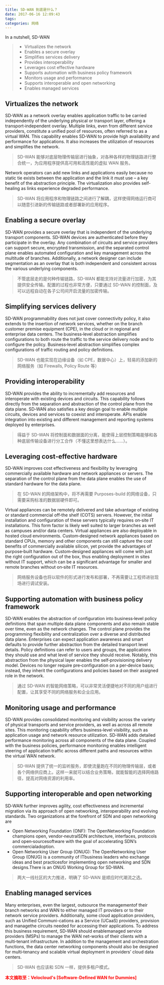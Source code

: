 ```yaml
---
title: SD-WAN 到底是什么？
date: 2017-06-16 12:09:43
tags:
categories: 网络
---
```


In a nutshell, SD-WAN

> - Virtualizes the network
> - Enables a secure overlay
> - Simplifies services delivery
> - Provides interoperability
> - Leverages cost effective hardware
> - Supports automation with business policy framework
> - Monitors usage and performance
> - Supports interoperable and open networking
> - Enables managed services



## Virtualizes the network

SD‐WAN as a network overlay enables application traffic to be carried independently of the underlying physical or transport layer, offering a transport‐independent overlay. Multiple links, even from different service providers, constitute a unified pool of resources, often referred to as a virtual WAN.
This capability enables SD‐WAN to provide high availability and performance for applications. It also increases the utilization of resources and simplifies the network.

> SD-WAN 能够对底层物理传输层进行抽象，对各种各样的物理链路进行整合统一，为应用程序提供高可用和高性能的虚拟 WAN 服务。

Network operators can add new links and applications easily because no static tie exists between the application and the link it must use – a key benefit of the abstraction principle. The virtualization also provides self‐healing as links experience degraded performance.

> SD-WAN 将应用程序和物理链路之间进行了解耦，这样使得网络运行商可以随意引进新的传输链路或者部署新的应用程序。


<!-- more -->


## Enabling a secure overlay

SD‐WAN provides a secure overlay that is independent of the underlying transport components. SD‐WAN devices are authenticated before they participate in the overlay.
Any combination of circuits and service providers can support secure, encrypted transmission, and the separated control plane enables automated configuration and key management across the multitude of branches. Additionally, a network designer can include segmentation as an overlay that is both independent and consistent across the various underlying components.

> 不管底层走的是何种传输链路，SD-WAN 都能支持对流量进行加密，为其提供安全传输。配置的过程也非常方便，只要通过 SD-WAN 的控制面，及可以远程自动在各子公司间开启流量的加密传输。



## Simplifying services delivery

SD‐WAN programmability does not just cover connectivity policy, it also extends to the insertion of network services, whether on the branch customer premise equipment (CPE), in the cloud or in regional and enterprise data centers.
The business‐level abstraction simplifies configurations to both route the traffic to the service delivery node and to configure the policy. Business‐level abstraction simplifies complex configurations of traffic routing and policy definitions.

> SD-WAN 也能实现在边缘设备（如 CPE，数据中心）上，轻易的添加新的网络服务（如 Firewalls, Policy Route 等）



## Providing interoperability

SD‐WAN provides the ability to incrementally add resources and interoperate with existing devices and circuits. This capability follows directly from the separation and abstraction of the control plane from the data plane.
SD‐WAN also satisfies a key design goal to enable multiple circuits, devices and services to coexist and interoperate. APIs enable integration into existing and different management and reporting systems deployed by enterprises.

> 得益于 SD-WAN 将控制面和数据面的分离，能使得上层控制策略能够和各种底层传输设备进行分工合作（不懂这里想表达什么......）。



## Leveraging cost‐effective hardware

SD‐WAN improves cost effectiveness and flexibility by leveraging commercially available hardware and network appliances or servers. The separation of the control plane from the data plane enables the use of standard hardware for the data plane.

> 在 SD-WAN 的网络架构中，将不再需要 Purposes-build 的网络设备，只需要采购标准的数据层硬件即可。

Virtual appliances can be remotely delivered and take advantage of existing or standard commercial off‐the shelf (COTS) servers. However, the initial installation and configuration of these servers typically requires on‐site IT installations. This form factor is likely well suited to larger branches as well as campuses and/or data centers. Virtual appliances are also deployable in hosted cloud environments.
Custom‐designed network appliances based on standard CPUs, memory and other components can still capture the cost benefits of commercially available silicon, yet provide the advantages of purpose‐built hardware. Custom‐designed appliances will come with just the right configuration out of the box, thus enabling deployment in sites without IT support, which can be a significant advantage for smaller and remote branches without on‐site IT resources.

> 网络服务设备也将以软件的形式进行发布和部署，不再需要让工程师进驻现场进行调试安装。



## Supporting automation with business policy framework

SD‐WAN enables the abstraction of configuration into business‐level policy definitions that span multiple data plane components and also remain stable over time, even as the network changes. The control plane provides the programming flexibility and centralization over a diverse and distributed data plane. Enterprises can expect application awareness and smart defaults to provide further abstraction from the detailed transport level details. Policy definitions can refer to users and groups, the applications they should use and what level of service they should receive.
Notably, this abstraction from the physical layer enables the self‐provisioning delivery model. Devices no longer require pre‐configuration on a per‐device basis; instead, they inherit the configurations and policies based on their assigned role in the network.

> 通过 SD-WAN 的智能网络策略，可以非常灵活便捷地对不同的用户组进行配置，让其享受不同的网络服务和企业应用。



## Monitoring usage and performance

SD‐WAN provides consolidated monitoring and visibility across the variety of physical transports and service providers, as well as across all remote sites. This monitoring capability offers business‐level visibility, such as application usage and network resource utilization. SD‐WAN adds detailed performance monitoring across all components of the data plane. Coupled with the business policies, performance monitoring enables intelligent steering of application traffic across different paths and resources within the virtual WAN network.

> SD-WAN 提供了统一的监听服务，即使流量跑在不同的物理传输层，或者各个网络供应商上。这样一来就可以结合业务策略，就能智能的选择网络路径，提高对网络资源的利用率。



## Supporting interoperable and open networking

SD‐WAN further improves agility, cost effectiveness and incremental migration via its approach of open networking, interoperability and evolving standards. Two organizations at the forefront of SDN and open networking are
- Open Networking Foundation (ONF): The OpenNetworking Foundation champions open, vendor‐neutralSDN architecture, interfaces, protocols and open‐sourcesoftware with the goal of accelerating SDN’s commercialadoption.
- Open Networking User Group (ONUG): The OpenNetworking User Group (ONUG) is a community of ITbusiness leaders who exchange ideas and best practicesfor implementing open networking and SDN designs.There is an ONUG Working Group for SD‐WAN.

> 两大一线社区的大力推进，明确了 SD-WAN 是顺应时代潮流之选。



## Enabling managed services

Many enterprises, even the largest, outsource the managementof their branch networks and WAN to either managed IT providers or to their network service providers. Additionally, some cloud application providers, such as Unified Communi-cations as a Service (UCaaS) providers, provision and managethe circuits needed for accessing their applications.
To address this business requirement, SD‐WAN should enablemanaged service providers (MSPs) to manage the WAN net-works of their clients with a multi‐tenant infrastructure. In addition to the management and orchestration functions, the data center networking components should also be designed for multi‐tenancy and scalable virtual deployment in providers’ cloud data centers.

> SD-WAN 也应该和 SDN 一样，提供多租户模式。



<font color="red"> **本文摘取至：Velocloud's [Software-Defined WAN for Dummies]** </font>
<br>